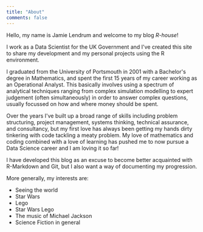 ```yaml
---
title: "About"
comments: false
---
```


Hello, my name is Jamie Lendrum and welcome to my blog *R-house*!

I work as a Data Scientist for the UK Government and I've created this site to share my development and my personal projects using the R environment. 

I graduated from the University of Portsmouth in 2001 with a Bachelor's degree in Mathematics, and spent the first 15 years of my career working as an Operational Analyst. This basically involves using a spectrum of analytical techniques ranging from complex simulation modelling to expert judgement (often simultaneously) in order to answer complex questions, usually focussed on how and where money should be spent.

Over the years I've built up a broad range of skills including problem structuring, project management, systems thinking, technical assurance, and consultancy, but my first love has always been getting my hands dirty tinkering with code tackling a meaty problem. My love of mathematics and coding combined with a love of learning has pushed me to now pursue a Data Science career and I am loving it so far!

I have developed this blog as an excuse to become better acquainted with R-Markdown and Git, but I also want a way of documenting my progression.

More generally, my interests are:

* Seeing the world
* Star Wars
* Lego
* Star Wars Lego
* The music of Michael Jackson
* Science Fiction in general
